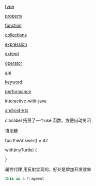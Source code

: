 [type](./type/type-index.md)

[property](./property/property-index.md)

[function](./func/function-index.md)

[collections](./collections.md)

[expression](./expression.md)

[extend](./extend.md)

[operator](./operator.md)

[api](./api.md)

[keyword](./keyword.md)



[performance](./performance.md)

[interactive-with-java](./interactive-with-java.md)

[android-ktx](./ktx.md)

closabel 拓展了一个use 函数，方便自动关闭



语法糖



fun theAnswer() = 42



with(myTurtle) { 

}



属性代理  用反射实现的，好处是增加开发效率  

```kotlin
this is a fragment
```
